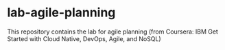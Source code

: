 # lab-agile-planning
This repository contains the lab for agile planning (from Coursera: IBM Get Started with Cloud Native, DevOps, Agile, and NoSQL)
